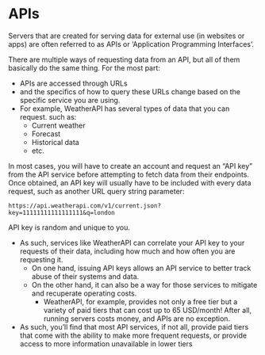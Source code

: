# APIs

Servers that are created for serving data for external use (in websites or apps) are often referred to as APIs or ‘Application Programming Interfaces’.

There are multiple ways of requesting data from an API, but all of them basically do the same thing. For the most part:
- APIs are accessed through URLs
- and the specifics of how to query these URLs change based on the specific service you are using.
- For example, WeatherAPI has several types of data that you can request. such as:
    - Current weather
    - Forecast
    - Historical data
    - etc.

In most cases, you will have to create an account and request an “API key” from the API service before attempting to fetch data from their endpoints. Once obtained, an API key will usually have to be included with every data request, such as another URL query string parameter:
```
https://api.weatherapi.com/v1/current.json?key=11111111111111111&q=london
```
API key is random and unique to you.
- As such, services like WeatherAPI can correlate your API key to your requests of their data, including how much and how often you are requesting it.
    - On one hand, issuing API keys allows an API service to better track abuse of their systems and data. 
    - On the other hand, it can also be a way for those services to mitigate and recuperate operating costs. 
        - WeatherAPI, for example, provides not only a free tier but a variety of paid tiers that can cost up to 65 USD/month! After all, running servers costs money, and APIs are no exception.
- As such, you’ll find that most API services, if not all, provide paid tiers that come with the ability to make more frequent requests, or provide access to more information unavailable in lower tiers